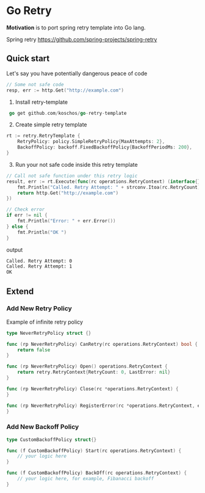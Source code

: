 # Go Retry

<b>Motivation</b> is to port spring retry template into Go lang.  

Spring retry https://github.com/spring-projects/spring-retry

## Quick start

Let's say you have potentially dangerous peace of code

```go
// Some not safe code
resp, err := http.Get("http://example.com")
```

1. Install retry-template
```go
 go get github.com/koschos/go-retry-template
```

2. Create simple retry template

```go
rt := retry.RetryTemplate {
	RetryPolicy: policy.SimpleRetryPolicy{MaxAttempts: 2},
	BackoffPolicy: backoff.FixedBackoffPolicy{BackoffPeriodMs: 200},
}
```

3. Run your not safe code inside this retry template

```go
// Call not safe function under this retry logic
result, err := rt.Execute(func(rc operations.RetryContext) (interface{}, error) {
    fmt.Println("Called. Retry Attempt: " + strconv.Itoa(rc.RetryCount))
    return http.Get("http://example.com")
})

// Check error
if err != nil {
    fmt.Println("Error: " + err.Error())
} else {
    fmt.Println("OK ")
}
```

output
```bash
Called. Retry Attempt: 0
Called. Retry Attempt: 1
OK
```

## Extend
### Add New Retry Policy

Example of infinite retry policy

```go
type NeverRetryPolicy struct {}

func (rp NeverRetryPolicy) CanRetry(rc operations.RetryContext) bool {
    return false
}

func (rp NeverRetryPolicy) Open() operations.RetryContext {
    return retry.RetryContext{RetryCount: 0, LastError: nil}
}

func (rp NeverRetryPolicy) Close(rc *operations.RetryContext) {
}

func (rp NeverRetryPolicy) RegisterError(rc *operations.RetryContext, err error) {
}
```

### Add New Backoff Policy

```go
type CustomBackoffPolicy struct{}

func (f CustomBackoffPolicy) Start(rc operations.RetryContext) {
	// your logic here
}

func (f CustomBackoffPolicy) BackOff(rc operations.RetryContext) {
	// your logic here, for example, Fibanacci backoff 
}
```